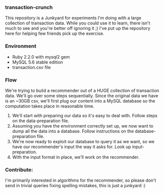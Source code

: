 ### transaction-crunch

This repository is a Junkyard for experiments I'm doing with a large collection of transaction data. While you could use it to learn, there isn't much to see and you're better off ignoring it ;) I've put up the repository here for helping few friends pick up the exercise.

### Environment
* Ruby 2.2.0 with mysql2 gem
* MySQL 5.6 stable edition
* transaction.csv file

### Flow

We're trying to build a recommender out of a HUGE collection of transaction data. We'll go over some steps sequentially. Since the original data we have is an ~30GB csv, we'll first plug our content into a MySQL database so the computation takes place in reasonable time.

1. We'll start with preparing our data so it's easy to deal with. Follow steps on the data-preparation file.
2. Assuming you have the environment correctly set up, we now want to dump all the data into a database. Follow instructions on the database-preparation file.
3. We're now ready to exploit our database to query it as we want, so we have our recommender's input the way it asks for. Look up input-preparation.
4. With the input format in place, we'll work on the recommender.

### Contribute: 

I'm primarily interested in algorithms for the recommender, so please don't send in trivial queries fixing spelling mistakes, this is just a junkyard :)

